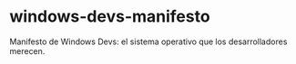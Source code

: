 # windows-devs-manifesto
Manifesto de Windows Devs:  el sistema operativo que los desarrolladores merecen.

